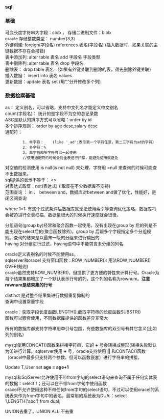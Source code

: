 ### sql

### 基础

可变长度字符串大字段：clob ， 存储二进制文件：blob </br>
oracle 存储整数类型：  number(3,3) </br>
外键创建:  foreign(字段名)  references 表名(字段名) (插入数据时，如果关联的主键数据不存在会报错)</br>
表中添加列: alter table 表名 add  字段名  字段类型 </br>
表中删除列: alter table 表名 drop  字段名 </br>
删除表： drop table 表名 （如果有外键关联到删除的表，须先删除外键关联）</br>
插入数据： insert into 表名 values</br>
更新数据：update 表名 set (用“,”分开修改多个列)</br>

### 数据检索基础

as： 定义别名，可以省略，支持中文列名才能定义中文别名</br>
count(字段名)： 统计的是字段不为空的总记录数</br>
ASC是默认的排序方式可以省略：order by id</br>
多个排序规则： order by age desc,salary desc</br>
通配符： 

			1. 单字符：_   (like '_ad':表示第一个字符任意，第二三字符为ad的字符）  
			2. 多字符：%   
			3. 单字符和多字符可以一起使用  
			//使用通配符的时候会对全表进行扫描，能避免使用就避免

对空值的检测使用 is null(is not null) 来处理，字符用 =null 来查询的时候可能查不出数据来。 </br>
sql提供的表示不等于： <>  </br>
对表达式取反：not(表达式) (!取反在不少数据库不支持)</br>
范围查询 ： in  、 between  and，数据库对between and做了优化，性能好，是闭区间查询</br>

where 1=1: 有这个过滤条件后数据库就无法使用索引等查询优化策略，数据库将会被迫进行全表扫描，数据量很大的时候执行速度就会很慢。</br>

分组语句(group by)经常和聚合函数一起使用。没有出现在group by 后的列是不能出现在select后的(聚合函数除外)。group by 后跟多个字段指定多个分组规则。查询的结果是以最末一级的分组来进行输出的</br>
having 对分组进行过滤，having语句中不能包含未分组的列名

oracle定义表别名的时候不能使用as。</br>
sqlserver和oracel 支持窗口函数：ROW_NUMBER(): 用法ROW_NUMBER() OVER(规则)</br>
oracle虽然支持ROW_NUMBER()，但提供了更方便的特性来计算行号。Oracle为每个结果集都增加了一个默认表示行号的列，这个列的名称为rownum。**注意rownum是结果集的行号**</br>

distinct 是对整个结果集进行数据重复抑制的</br>
查询中设置常量字段</br>

oracle：获取字段长度函数LENGTH(),截取字符串的长度函数SUBSTR()</br>
函数可以嵌套使用，不同数据库提供的函数差异非常大</br>

所有的数据库都支持字符串用单引号包围，有些数据库的双引号有其它含义(比如列的别名)</br>

mysql使用CONCAT()函数来拼接字符串，它的 **+** 号会转换成整形(转换失败默认为0)进行计算，sqlserver使用 **+** 号，oracle支持使用 **||** 和CONTAC()函数（oracel中最多只支持两个参数，但可以函数嵌套）进行字符串的拼接。

Update T_User set **age = age+1**</br>

mysql和SqlServer允许使用不带from字句的select语句来查询不属于任何实体表的数据：select 1；还可以在不带from字句中使用函数</br>
oracel不允许使用这种不带任何from字句的select语句，不过可以使用oracel的系统表来作为from字句中的表名，最常用的系统表为DUAl：select 1,LENGTH('abc')  from dual;</br>

UNION去重了，UNION ALL 不去重